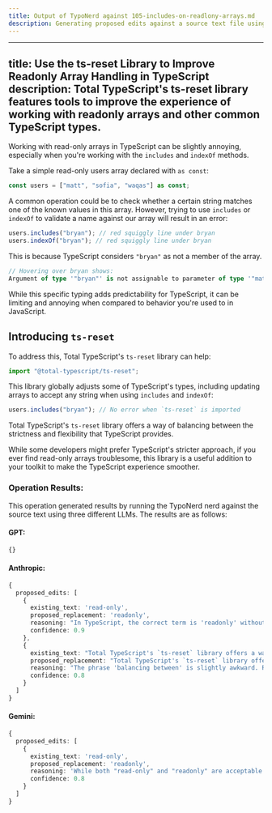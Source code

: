 ```yaml
---
title: Output of TypoNerd against 105-includes-on-readlony-arrays.md
description: Generating proposed edits against a source text file using the TypoNerd nerd. The source text is included, followed by edits generated by the same nerd against three different LLMs.
---
```


---
title: Use the ts-reset Library to Improve Readonly Array Handling in TypeScript
description: Total TypeScript's ts-reset library features tools to improve the experience of working with readonly arrays and other common TypeScript types.
---

Working with read-only arrays in TypeScript can be slightly annoying, especially when you're working with the `includes` and `indexOf` methods.

Take a simple read-only users array declared with `as const`:

```typescript
const users = ["matt", "sofia", "waqas"] as const;
```

A common operation could be to check whether a certain string matches one of the known values in this array. However, trying to use `includes` or `indexOf` to validate a name against our array will result in an error:

```typescript
users.includes("bryan"); // red squiggly line under bryan
users.indexOf("bryan"); // red squiggly line under bryan
```

This is because TypeScript considers `"bryan"` as not a member of the array.

```typescript
// Hovering over bryan shows:
Argument of type '"bryan"' is not assignable to parameter of type '"matt" | "sofia" | "waqas"'
```

While this specific typing adds predictability for TypeScript, it can be limiting and annoying when compared to behavior you're used to in JavaScript.

## Introducing `ts-reset`

To address this, Total TypeScript's `ts-reset` library can help:

```typescript
import "@total-typescript/ts-reset";
```

This library globally adjusts some of TypeScript's types, including updating arrays to accept any string when using `includes` and `indexOf`:

```typescript
users.includes("bryan"); // No error when `ts-reset` is imported
```

Total TypeScript's `ts-reset` library offers a way of balancing between the strictness and flexibility that TypeScript provides.

While some developers might prefer TypeScript's stricter approach, if you ever find read-only arrays troublesome, this library is a useful addition to your toolkit to make the TypeScript experience smoother.

### Operation Results:
This operation generated results by running the TypoNerd nerd against the source text using three different LLMs. The results are as follows:

#### GPT:
```typescript
{}
```

#### Anthropic:
```typescript
{
  proposed_edits: [
    {
      existing_text: 'read-only',
      proposed_replacement: 'readonly',
      reasoning: "In TypeScript, the correct term is 'readonly' without a hyphen.",
      confidence: 0.9
    },
    {
      existing_text: "Total TypeScript's `ts-reset` library offers a way of balancing between the strictness and flexibility that TypeScript provides.",
      proposed_replacement: "Total TypeScript's `ts-reset` library offers a way of balancing the strictness and flexibility that TypeScript provides.",
      reasoning: "The phrase 'balancing between' is slightly awkward. Removing 'between' improves the sentence flow.",
      confidence: 0.8
    }
  ]
}
```

#### Gemini:
```typescript
{
  proposed_edits: [
    {
      existing_text: 'read-only',
      proposed_replacement: 'readonly',
      reasoning: 'While both "read-only" and "readonly" are acceptable spellings, "readonly" is the preferred and more common spelling in technical contexts, especially within the TypeScript ecosystem.',
      confidence: 0.8
    }
  ]
}
```